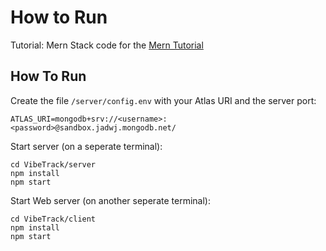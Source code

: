 # How to Run
Tutorial: Mern Stack code for the [Mern Tutorial](https://www.mongodb.com/languages/mern-stack-tutorial)

## How To Run
Create the file `/server/config.env` with your Atlas URI and the server port:
```
ATLAS_URI=mongodb+srv://<username>:<password>@sandbox.jadwj.mongodb.net/
```

Start server (on a seperate terminal):
```
cd VibeTrack/server
npm install
npm start
```

Start Web server (on another seperate terminal):
```
cd VibeTrack/client
npm install
npm start
```

